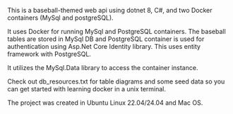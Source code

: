 This is a baseball-themed web api using dotnet 8, C#, and two Docker containers (MySql and postgreSQL). 

It uses Docker for running MySql and PostgreSQL containers. The baseball tables are stored in MySql DB 
and PostgreSQL container is used for authentication using Asp.Net Core Identity library. This uses entity framework
with PostgreSQL.


It utilizes the MySql.Data library to access the container instance.

Check out db_resources.txt for table diagrams and some seed data so you can get started with learning docker in a unix terminal. 

The project was created in Ubuntu Linux 22.04/24.04 and Mac OS.
